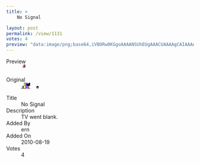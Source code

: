 ```yaml
---
title: >
    No Signal

layout: post
permalink: /view/1131
votes: 4
preview: "data:image/png;base64,iVBORw0KGgoAAAANSUhEUgAAACUAAAAgCAIAAAAaMSbnAAAABnRSTlMA/wD/AP5AXyvrAAAAj0lEQVRIie3TQQ4CIQyF4b+NJwKvpJfySoYjvediZjGaiRsZdVHSBRDCR0uKrU3Y5mp3d3cbwLafz3wUyXfHjnfLdTMjIiY/6PW6zLhIy1y2rWM9ycDIkeOQUu/kBzQ1NQGH11Py9v+m1/O0XUQAuCszk1zagzPcp3nzM3g//qD/yiuvvPLKK6+88sr7ofcAPouKkrDDFFwAAAAASUVORK5CYII="
---
```

<dl class="side-by-side">
<dt>Preview</dt>
<dd>
    <img class="preview" src="data:image/png;base64,iVBORw0KGgoAAAANSUhEUgAAACUAAAAgCAIAAAAaMSbnAAAABnRSTlMA/wD/AP5AXyvrAAAAj0lEQVRIie3TQQ4CIQyF4b+NJwKvpJfySoYjvediZjGaiRsZdVHSBRDCR0uKrU3Y5mp3d3cbwLafz3wUyXfHjnfLdTMjIiY/6PW6zLhIy1y2rWM9ycDIkeOQUu/kBzQ1NQGH11Py9v+m1/O0XUQAuCszk1zagzPcp3nzM3g//qD/yiuvvPLKK6+88sr7ofcAPouKkrDDFFwAAAAASUVORK5CYII=">
</dd>
<dt>Original</dt>
<dd>
    <img class="preview" src="data:image/png;base64,iVBORw0KGgoAAAANSUhEUgAAAEAAAAAgCAYAAACinX6EAAAA0ElEQVR42u2X0RGDIBBEjxoswPRAT/SUntLTZu4QQxyVfJAPuH0zqHg44+4dKCJNADvEfE7Y+oreS09rBZEXHuuKZVlsnEyAyjLhURVHU4niwfQGmOALA0yg5woo06HRxiahUQGzG3C7BkQHFQDvFVCyfPYZ/NGEcTP84T6eZ0k2SceUdSPHaEC3V/1LZQ1iAEIIu3i93vo+DKjE1tmHqwo4ZB6uDDgrd1dT4Ci4m/jWdleqH56r7XDaTahi8etZ6WlCZ/GEEEIIIYQQQghxyBtF30JtdKiNhgAAAABJRU5ErkJggg==">
</dd>
<dt>Title</dt>
<dd>No Signal</dd>
<dt>Description</dt>
<dd>TV went blank.</dd>
<dt>Added By</dt>
<dd>ern</dd>
<dt>Added On</dt>
<dd>2010-08-19</dd>
<dt>Votes</dt>
<dd>4</dd>
</dl>
